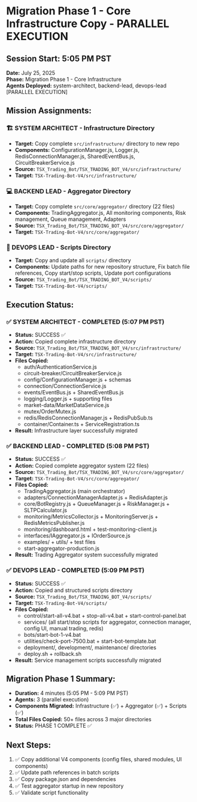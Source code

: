 # Migration Phase 1 - Core Infrastructure Copy - PARALLEL EXECUTION

## Session Start: 5:05 PM PST
**Date:** July 25, 2025  
**Phase:** Migration Phase 1 - Core Infrastructure  
**Agents Deployed:** system-architect, backend-lead, devops-lead [PARALLEL EXECUTION]

## Mission Assignments:

### 🏗️ SYSTEM ARCHITECT - Infrastructure Directory
- **Target:** Copy complete `src/infrastructure/` directory to new repo
- **Components:** ConfigurationManager.js, Logger.js, RedisConnectionManager.js, SharedEventBus.js, CircuitBreakerService.js
- **Source:** `TSX_Trading_Bot/TSX_TRADING_BOT_V4/src/infrastructure/`
- **Target:** `TSX-Trading-Bot-V4/src/infrastructure/`

### 💻 BACKEND LEAD - Aggregator Directory  
- **Target:** Copy complete `src/core/aggregator/` directory (22 files)
- **Components:** TradingAggregator.js, All monitoring components, Risk management, Queue management, Adapters
- **Source:** `TSX_Trading_Bot/TSX_TRADING_BOT_V4/src/core/aggregator/`
- **Target:** `TSX-Trading-Bot-V4/src/core/aggregator/`

### 🚀 DEVOPS LEAD - Scripts Directory
- **Target:** Copy and update all `scripts/` directory
- **Components:** Update paths for new repository structure, Fix batch file references, Copy start/stop scripts, Update port configurations
- **Source:** `TSX_Trading_Bot/TSX_TRADING_BOT_V4/scripts/`
- **Target:** `TSX-Trading-Bot-V4/scripts/`

## Execution Status:

### ✅ SYSTEM ARCHITECT - COMPLETED (5:07 PM PST)
- **Status:** SUCCESS ✅
- **Action:** Copied complete infrastructure directory
- **Source:** `TSX_Trading_Bot/TSX_TRADING_BOT_V4/src/infrastructure/`
- **Target:** `TSX-Trading-Bot-V4/src/infrastructure/`
- **Files Copied:**
  - auth/AuthenticationService.js
  - circuit-breaker/CircuitBreakerService.js
  - config/ConfigurationManager.js + schemas
  - connection/ConnectionService.js
  - events/EventBus.js + SharedEventBus.js
  - logging/Logger.js + supporting files
  - market-data/MarketDataService.js
  - mutex/OrderMutex.js
  - redis/RedisConnectionManager.js + RedisPubSub.ts
  - container/Container.ts + ServiceRegistration.ts
- **Result:** Infrastructure layer successfully migrated

### ✅ BACKEND LEAD - COMPLETED (5:08 PM PST)
- **Status:** SUCCESS ✅
- **Action:** Copied complete aggregator system (22 files)
- **Source:** `TSX_Trading_Bot/TSX_TRADING_BOT_V4/src/core/aggregator/`
- **Target:** `TSX-Trading-Bot-V4/src/core/aggregator/`
- **Files Copied:**
  - TradingAggregator.js (main orchestrator)
  - adapters/ConnectionManagerAdapter.js + RedisAdapter.js
  - core/BotRegistry.js + QueueManager.js + RiskManager.js + SLTPCalculator.js
  - monitoring/MetricsCollector.js + MonitoringServer.js + RedisMetricsPublisher.js
  - monitoring/dashboard.html + test-monitoring-client.js
  - interfaces/IAggregator.js + IOrderSource.js
  - examples/ + utils/ + test files
  - start-aggregator-production.js
- **Result:** Trading Aggregator system successfully migrated

### ✅ DEVOPS LEAD - COMPLETED (5:09 PM PST)
- **Status:** SUCCESS ✅
- **Action:** Copied and structured scripts directory
- **Source:** `TSX_Trading_Bot/TSX_TRADING_BOT_V4/scripts/`
- **Target:** `TSX-Trading-Bot-V4/scripts/`
- **Files Copied:**
  - control/start-all-v4.bat + stop-all-v4.bat + start-control-panel.bat
  - services/ (all start/stop scripts for aggregator, connection manager, config UI, manual trading, redis)
  - bots/start-bot-1-v4.bat
  - utilities/check-port-7500.bat + start-bot-template.bat
  - deployment/, development/, maintenance/ directories
  - deploy.sh + rollback.sh
- **Result:** Service management scripts successfully migrated

## Migration Phase 1 Summary:
- **Duration:** 4 minutes (5:05 PM - 5:09 PM PST)
- **Agents:** 3 (parallel execution)
- **Components Migrated:** Infrastructure (✅) + Aggregator (✅) + Scripts (✅)
- **Total Files Copied:** 50+ files across 3 major directories
- **Status:** PHASE 1 COMPLETE ✅

## Next Steps:
1. ✅ Copy additional V4 components (config files, shared modules, UI components)
2. ✅ Update path references in batch scripts
3. ✅ Copy package.json and dependencies
4. ✅ Test aggregator startup in new repository
5. ✅ Validate script functionality